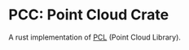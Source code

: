 # PCC: Point Cloud Crate

A rust implementation of [PCL](https://pointclouds.org/) (Point Cloud Library).
